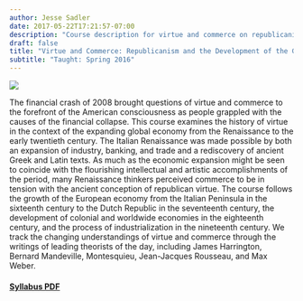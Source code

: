 ```yaml
---
author: Jesse Sadler
date: 2017-05-22T17:21:57-07:00
description: "Course description for virtue and commerce on republicanism and the development of capitalism"
draft: false
title: "Virtue and Commerce: Republicanism and the Development of the Global Economy"
subtitle: "Taught: Spring 2016"
---
```


<!--more-->

![](/img/Money-changer.jpg)

The financial crash of 2008 brought questions of virtue and commerce to the forefront of the American consciousness as people grappled with the causes of the financial collapse. This course examines the history of virtue in the context of the expanding global economy from the Renaissance to the early twentieth century. The Italian Renaissance was made possible by both an expansion of industry, banking, and trade and a rediscovery of ancient Greek and Latin texts. As much as the economic expansion might be seen to coincide with the flourishing intellectual and artistic accomplishments of the period, many Renaissance thinkers perceived commerce to be in tension with the ancient conception of republican virtue. The course follows the growth of the European economy from the Italian Peninsula in the sixteenth century to the Dutch Republic in the seventeenth century, the development of colonial and worldwide economies in the eighteenth century, and the process of industrialization in the nineteenth century. We track the changing understandings of virtue and commerce through the writings of leading theorists of the day, including James Harrington, Bernard Mandeville, Montesquieu, Jean-Jacques Rousseau, and Max Weber.

#### [Syllabus PDF](/img/Sadler-Virtue-Commerce-Syllabus-S16.pdf)